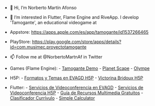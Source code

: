 - 👋 Hi, I’m Norberto Martín Afonso
- 👀 I’m interested in Flutter, Flame Engine and RiveApp. I develop 'Tamogante', an educational videogame at 

- Appstore: https://apps.apple.com/es/app/tamogante/id1537266465

- PlayStore: https://play.google.com/store/apps/details?id=com.musimec.proyectotamogante

- 📫 Follow me at @NorbertoMartnAf in Twitter

- Games (Flame Engine):
      - [Tamogante Demo](https://nmarafo.github.io/tamogante/)
      - [Planet Scape](https://nmarafo.github.io/planet_scape/)
      - [Olympe](https://github.com/nmarafo/olympe)

- H5P:
      - [Formatos y Temas en EVAGD H5P](https://nmarafo.github.io/Formatos-y-Temas-en-EVAGD/)
      - [Victorina Bridoux H5P](https://nmarafo.github.io/h5pSample/)

- Flutter:
      - [Servicios de Videoconferencia en EVAGD](https://nmarafo.github.io/videoconferencias_evagd/)
      - [Servicios de Videoconferencia H5P](https://nmarafo.github.io/videoconferencias/)
      - [Guía de Recursos Multimedia Gratuitos](https://nmarafo.github.io/recursos_canarias_curso/)
      - [Clasificador Currívulo](https://nmarafo.github.io/clasificador_curriculo_lomce)
      - [Simple Calculator](https://nmarafo.github.io/calculadora-url/)

<!---
nmarafo/nmarafo is a ✨ special ✨ repository because its `README.md` (this file) appears on your GitHub profile.
You can click the Preview link to take a look at your changes.
--->
